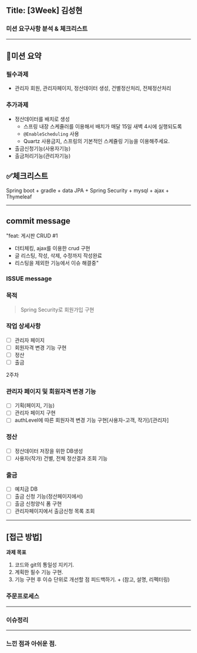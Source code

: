 ## Title: [3Week] 김성현

### 미션 요구사항 분석 & 체크리스트

---
## 📝미션 요약

### **필수과제**

- 관리자 회원, 관리자페이지, 정산데이터 생성, 건별정산처리, 전체정산처리

### **추가과제**

- 정산데이터를 배치로 생성
    - 스프링 내장 스케쥴러를 이용해서 배치가 매달 15일 새벽 4시에 실행되도록
    - `@EnableScheduling` 사용
    - Quartz 사용금지, 스프링의 기본적인 스케쥴링 기능을 이용해주세요.
- 출금신청기능(사용자기능)
- 출금처리기능(관리자기능)

## ✅체크리스트

Spring boot + gradle + data JPA + Spring Security + mysql + ajax + Thymeleaf 

---
## commit message
"feat:  게시판 CRUD  #1

- 더티체킹, ajax를 이용한 crud 구현
- 글 리스팅, 작성, 삭제, 수정까지 작성완료
- 리스팅을 제외한 기능에서 이슈 해결중"

### ISSUE message
### 목적
> Spring Security로 회원가입 구현

### 작업 상세사항
- [ ] 관리자 페이지
- [ ] 회원자격 변경 기능 구현
- [ ] 정산
- [ ] 출금

2주차
### 관리자 페이지 및 회원자격 변경 기능
- [ ] 기획(페이지, 기능)
- [ ] 관리자 페이지 구현
- [ ] authLevel에 따른 회원자격 변경 기능 구현[사용자-고객, 작가]/[관리자]

### 정산
- [ ] 정산데이터 저장을 위한 DB생성
- [ ] 사용자(작가) 건별, 전체 정산결과 조회 기능

### 출금
- [ ] 예치금 DB
- [ ] 출금 신청 기능(정산페이지에서)
- [ ] 출금 신청양식 폼 구현
- [ ] 관리자페이지에서 출금신청 목록 조회

---
## **[접근 방법]**

**과제 목표**
1. 코드와 git의 통일성 지키기.
2. 계획한 필수 기능 구현.
3. 기능 구현 후 이슈 단위로 개선할 점 피드백하기. + (참고, 설명, 리펙터링)    

### 주문프로세스


---
### 이슈정리


---
### 느낀 점과 아쉬운 점.

